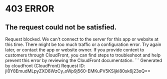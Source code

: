# 403 ERROR

## The request could not be satisfied.

Request blocked. We can't connect to the server for this app or website at this time. There might be too much traffic or a configuration error. Try again later, or contact the app or website owner. If you provide content to customers through CloudFront, you can find steps to troubleshoot and help prevent this error by reviewing the CloudFront documentation. ```
Generated by cloudfront (CloudFront)
Request ID: jI0Y8EmudMLpyZXO8WzCy_oWp9j560-EMKuPV5KSljkl80sk6j23oQ==

```

